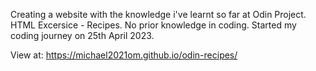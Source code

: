 Creating a website with the knowledge i've learnt so far at Odin Project. HTML Excersice - Recipes. No prior knowledge in coding. Started my coding journey on 25th April 2023.


View at: https://michael2021om.github.io/odin-recipes/
